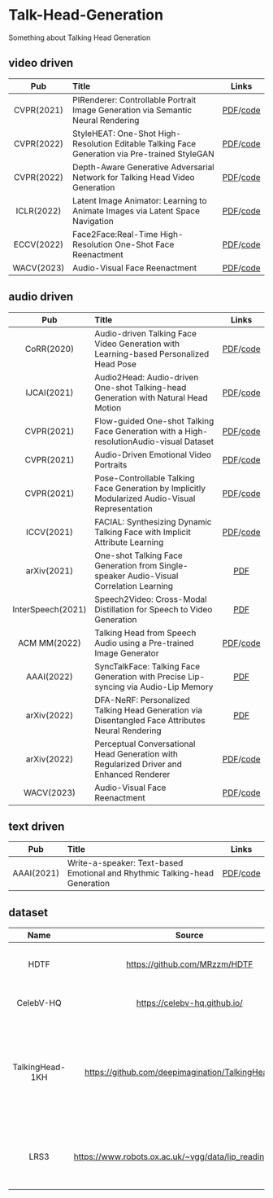 # Talk-Head-Generation
Something about Talking Head Generation

## video driven
| Pub |  Title  |Links|
|:--------:| :-------------|:-------------:|
|CVPR(2021) | PIRenderer: Controllable Portrait Image Generation via Semantic Neural Rendering|[PDF](https://arxiv.org/pdf/2109.08379)/[code](https://github.com/RenYurui/PIRender) |
|CVPR(2022) | StyleHEAT: One-Shot High-Resolution Editable Talking Face Generation via Pre-trained StyleGAN|[PDF](https://arxiv.org/pdf/2203.04036.pdf)/[code](https://github.com/FeiiYin/StyleHEAT) |
|CVPR(2022) | Depth-Aware Generative Adversarial Network for Talking Head Video Generation|[PDF](https://arxiv.org/pdf/2203.06605)/[code](https://github.com/harlanhong/CVPR2022-DaGAN) |
| ICLR(2022)|Latent Image Animator: Learning to Animate Images via Latent Space Navigation |[PDF](https://arxiv.org/pdf/2203.09043)/[code](https://github.com/wyhsirius/LIA) |
|ECCV(2022) |Face2Face:Real-Time High-Resolution One-Shot Face Reenactment |[PDF](https://github.com/NetEase-GameAI/Face2FaceRHO/blob/master/paper.pdf)/[code](https://github.com/NetEase-GameAI/Face2FaceRHO) |
|WACV(2023) |Audio-Visual Face Reenactment |[PDF](http://cvit.iiit.ac.in/images/Projects/avfr/paper.pdf)/[code](https://github.com/mdv3101/AVFR-Gan) |


## audio driven
| Pub |  Title  |Links|
|:--------:| :-------------|:-------------:|
|CoRR(2020)|Audio-driven Talking Face Video Generation with Learning-based Personalized Head Pose|[PDF](http://arxiv.org/abs/2002.10137)/[code](https://github.com/yiranran/Audio-driven-TalkingFace-HeadPose) |
|IJCAI(2021)| Audio2Head: Audio-driven One-shot Talking-head Generation with Natural Head Motion |[PDF](https://arxiv.org/pdf/2107.09293)/[code](https://github.com/wangsuzhen/Audio2Head) |
|CVPR(2021)| Flow-guided One-shot Talking Face Generation with a High-resolutionAudio-visual Dataset|[PDF](https://openaccess.thecvf.com/content/CVPR2021/papers/Zhang_Flow-Guided_One-Shot_Talking_Face_Generation_With_a_High-Resolution_Audio-Visual_Dataset_CVPR_2021_paper.pdf)/[code](https://github.com/MRzzm/HDTF) |
|CVPR(2021)| Audio-Driven Emotional Video Portraits |[PDF](https://arxiv.org/abs/2104.07452)/[code](https://github.com/jixinya/EVP) |
|CVPR(2021)|Pose-Controllable Talking Face Generation by Implicitly Modularized Audio-Visual Representation |[PDF](https://arxiv.org/abs/2104.11116)/[code](https://github.com/Hangz-nju-cuhk/Talking-Face_PC-AVS) |
|ICCV(2021)|FACIAL: Synthesizing Dynamic Talking Face with Implicit Attribute Learning |[PDF](https://arxiv.org/pdf/2108.07938.pdf)/[code](https://github.com/zhangchenxu528/FACIAL) |
|arXiv(2021)|One-shot Talking Face Generation from Single-speaker Audio-Visual Correlation Learning|[PDF](https://arxiv.org/pdf/2112.02749.pdf)|
|InterSpeech(2021)|Speech2Video: Cross-Modal Distillation for Speech to Video Generation |[PDF](https://arxiv.org/pdf/2107.04806v1)|
|ACM MM(2022)|Talking Head from Speech Audio using a Pre-trained Image Generator | [PDF](https://dl.acm.org/doi/10.1145/3503161.3548101)/[code](https://github.com/MohammedAlghamdi/talking-heads-acm-mm) |
|AAAI(2022) | SyncTalkFace: Talking Face Generation with Precise Lip-syncing via Audio-Lip Memory| [PDF](https://link.zhihu.com/?target=https%3A//www.aaai.org/AAAI22Papers/AAAI-7528.ParkS.pdf)|
|arXiv(2022)|DFA-NeRF: Personalized Talking Head Generation via Disentangled Face Attributes Neural Rendering|[PDF](https://arxiv.org/pdf/2201.00791.pdf)|
|arXiv(2022)| Perceptual Conversational Head Generation with Regularized Driver and Enhanced Renderer|[PDF](https://arxiv.org/abs/2206.12837)/[code](https://github.com/megvii-research/MM2022-ViCoPerceptualHeadGeneration) |
|WACV(2023) |Audio-Visual Face Reenactment |[PDF](http://cvit.iiit.ac.in/images/Projects/avfr/paper.pdf)/[code](https://github.com/mdv3101/AVFR-Gan) |

## text driven
| Pub |  Title  |Links|
|:--------:| :-------------|:-------------:|
|AAAI(2021)|Write-a-speaker: Text-based Emotional and Rhythmic Talking-head Generation|[PDF](https://arxiv.org/abs/2104.07995)/[code](https://github.com/FuxiVirtualHuman/Write-a-Speaker)|

## dataset
| Name |  Source  |Statistics|Description|
|:--------:| :-------------:|:-------------:|:-------------:|
|HDTF|https://github.com/MRzzm/HDTF |<img src="https://github.com/LTT-O/Talk-Head-Generation/blob/main/Image/HDTF.png" width="60%" height="80%" /> |High-resolution Audio-visual Dataset|
|CelebV-HQ|https://celebv-hq.github.io/ |<img src="https://github.com/LTT-O/Talk-Head-Generation/blob/main/Image/CelebV.png" width="60%" height="80%" /> |High-quality talking head dataset|
|TalkingHead-1KH|https://github.com/deepimagination/TalkingHead-1KH |	500k video clips, of which about 80k are greater than 512x512 resolution|Talking-head dataset consisting of YouTube videos|
| LRS3|https://www.robots.ox.ac.uk/~vgg/data/lip_reading/lrs3.html | <img src="https://github.com/LTT-O/Talk-Head-Generation/blob/main/Image/LRS3.png" width="60%" height="80%" />| Lip-reading recognition, including video and corresponding text|


